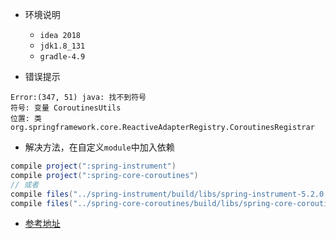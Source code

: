 * 环境说明
  * `idea 2018`
  * `jdk1.8_131`
  * `gradle-4.9`

* 错误提示

```
Error:(347, 51) java: 找不到符号
符号: 变量 CoroutinesUtils
位置: 类 org.springframework.core.ReactiveAdapterRegistry.CoroutinesRegistrar
```

* 解决方法，在自定义`module`中加入依赖

```groovy
compile project(":spring-instrument")
compile project(":spring-core-coroutines")
// 或者
compile files("../spring-instrument/build/libs/spring-instrument-5.2.0.BUILD-SNAPSHOT.jar")
compile files("../spring-core-coroutines/build/libs/spring-core-coroutines-5.2.0.BUILD-SNAPSHOT.jar")
```

*  [参考地址](https://github.com/spring-projects/spring-framework/issues/22859)
